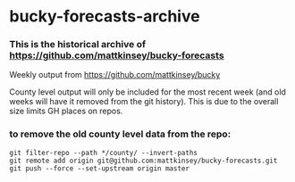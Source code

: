 # bucky-forecasts-archive

### This is the historical archive of https://github.com/mattkinsey/bucky-forecasts

Weekly output from https://github.com/mattkinsey/bucky

County level output will only be included for the most recent week (and old weeks will have it removed from the git history). This is due to the overall size limits GH places on repos.

### to remove the old county level data from the repo:
```
git filter-repo --path */county/ --invert-paths
git remote add origin git@github.com:mattkinsey/bucky-forecasts.git
git push --force --set-upstream origin master
```
